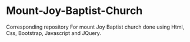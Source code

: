 # Mount-Joy-Baptist-Church
Corresponding repository For mount Joy Baptist church done using Html, Css, Bootstrap, Javascript and JQuery.
